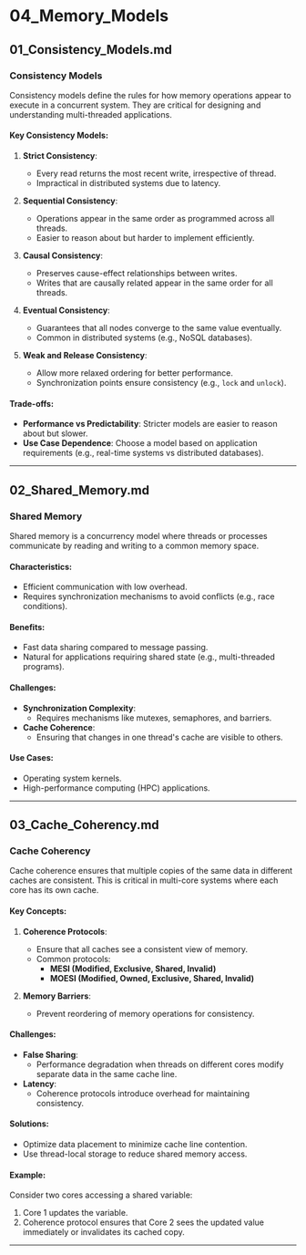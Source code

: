 # 04_Memory_Models

## 01_Consistency_Models.md

### Consistency Models
Consistency models define the rules for how memory operations appear to execute in a concurrent system. They are critical for designing and understanding multi-threaded applications.

#### Key Consistency Models:
1. **Strict Consistency**:
   - Every read returns the most recent write, irrespective of thread.
   - Impractical in distributed systems due to latency.

2. **Sequential Consistency**:
   - Operations appear in the same order as programmed across all threads.
   - Easier to reason about but harder to implement efficiently.

3. **Causal Consistency**:
   - Preserves cause-effect relationships between writes.
   - Writes that are causally related appear in the same order for all threads.

4. **Eventual Consistency**:
   - Guarantees that all nodes converge to the same value eventually.
   - Common in distributed systems (e.g., NoSQL databases).

5. **Weak and Release Consistency**:
   - Allow more relaxed ordering for better performance.
   - Synchronization points ensure consistency (e.g., `lock` and `unlock`).

#### Trade-offs:
- **Performance vs Predictability**: Stricter models are easier to reason about but slower.
- **Use Case Dependence**: Choose a model based on application requirements (e.g., real-time systems vs distributed databases).

---

## 02_Shared_Memory.md

### Shared Memory
Shared memory is a concurrency model where threads or processes communicate by reading and writing to a common memory space.

#### Characteristics:
- Efficient communication with low overhead.
- Requires synchronization mechanisms to avoid conflicts (e.g., race conditions).

#### Benefits:
- Fast data sharing compared to message passing.
- Natural for applications requiring shared state (e.g., multi-threaded programs).

#### Challenges:
- **Synchronization Complexity**:
  - Requires mechanisms like mutexes, semaphores, and barriers.
- **Cache Coherence**:
  - Ensuring that changes in one thread's cache are visible to others.

#### Use Cases:
- Operating system kernels.
- High-performance computing (HPC) applications.

---

## 03_Cache_Coherency.md

### Cache Coherency
Cache coherence ensures that multiple copies of the same data in different caches are consistent. This is critical in multi-core systems where each core has its own cache.

#### Key Concepts:
1. **Coherence Protocols**:
   - Ensure that all caches see a consistent view of memory.
   - Common protocols:
     - **MESI (Modified, Exclusive, Shared, Invalid)**
     - **MOESI (Modified, Owned, Exclusive, Shared, Invalid)**

2. **Memory Barriers**:
   - Prevent reordering of memory operations for consistency.

#### Challenges:
- **False Sharing**:
  - Performance degradation when threads on different cores modify separate data in the same cache line.
- **Latency**:
  - Coherence protocols introduce overhead for maintaining consistency.

#### Solutions:
- Optimize data placement to minimize cache line contention.
- Use thread-local storage to reduce shared memory access.

#### Example:
Consider two cores accessing a shared variable:
1. Core 1 updates the variable.
2. Coherence protocol ensures that Core 2 sees the updated value immediately or invalidates its cached copy.

---
